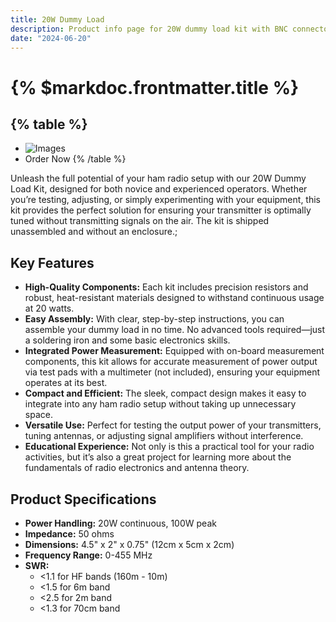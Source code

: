 ```yaml
---
title: 20W Dummy Load
description: Product info page for 20W dummy load kit with BNC connector.
date: "2024-06-20"
---
```


# {% $markdoc.frontmatter.title %}
{% table %}
---
* ![Images](/images/DL20W_BNC.png) 
* Order Now 
{% /table %}

Unleash the full potential of your ham radio setup with our 20W Dummy Load Kit, designed for both novice and experienced operators. Whether you’re testing, adjusting, or simply experimenting with your equipment, this kit provides the perfect solution for ensuring your transmitter is optimally tuned without transmitting signals on the air. The kit is shipped unassembled and without an enclosure.;

## Key Features
* **High-Quality Components:** Each kit includes precision resistors and robust, heat-resistant materials designed to withstand continuous usage at 20 watts.
* **Easy Assembly:** With clear, step-by-step instructions, you can assemble your dummy load in no time. No advanced tools required—just a soldering iron and some basic electronics skills.
* **Integrated Power Measurement:** Equipped with on-board measurement components, this kit allows for accurate measurement of power output via test pads with a multimeter (not included), ensuring your equipment operates at its best.
* **Compact and Efficient:** The sleek, compact design makes it easy to integrate into any ham radio setup without taking up unnecessary space.
* **Versatile Use:** Perfect for testing the output power of your transmitters, tuning antennas, or adjusting signal amplifiers without interference.
* **Educational Experience:** Not only is this a practical tool for your radio activities, but it’s also a great project for learning more about the fundamentals of radio electronics and antenna theory. 

## Product Specifications
* **Power Handling:** 20W continuous, 100W peak
* **Impedance:** 50 ohms
* **Dimensions:** 4.5" x 2" x 0.75" (12cm x 5cm x 2cm)
* **Frequency Range:** 0-455 MHz
* **SWR:**
    * <1.1 for HF bands (160m - 10m)
    * <1.5 for 6m band
    * <2.5 for 2m band
    * <1.3 for 70cm band

